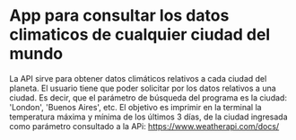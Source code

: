 # App para consultar los datos climaticos de cualquier ciudad del mundo

La API sirve para obtener datos climáticos relativos a cada ciudad del planeta. El usuario tiene que poder solicitar por los datos relativos a una ciudad. Es decir, que el parámetro de búsqueda del programa es la ciudad: 'London', 'Buenos Aires', etc.
El objetivo es imprimir en la terminal la temperatura máxima y mínima de los últimos 3 días, de la ciudad ingresada como parámetro consultado a la APi: https://www.weatherapi.com/docs/
